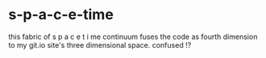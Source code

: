 # s-p-a-c-e-time
this fabric of s  p   a  c  e  t i me continuum fuses the code as fourth dimension to my git.io site's three dimensional space. confused !?
